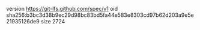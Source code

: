 version https://git-lfs.github.com/spec/v1
oid sha256:b3bc3d38b9ec29d98bc83bd5fa44e583e8303cd97b62d203a9e5e21935126de9
size 2724
